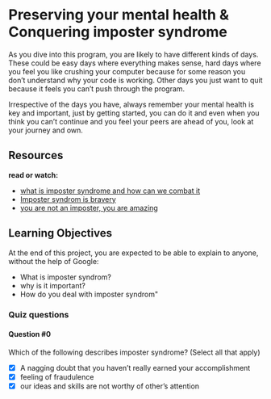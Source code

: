 # Preserving your mental health & Conquering imposter syndrome

As you dive into this program, you are likely to have different kinds of days. These could be easy days where everything makes sense, hard days where you feel you like crushing your computer because for some reason you don’t understand why your code is working. Other days you just want to quit because it feels you can’t push through the program.

Irrespective of the days you have, always remember your mental health is key and important, just by getting started, you can do it and even when you think you can’t continue and you feel your peers are ahead of you, look at your journey and own.

## Resources

**read or watch:**

- [what is imposter syndrome and how can we combat it](https://www.youtube.com/watch?v=ZQUxL4Jm1Lo)
- [Imposter syndrom is bravery](https://www.youtube.com/watch?t=459&v=SeLmwYdegLA&feature=youtu.be)
- [you are not an imposter, you are amazing](https://hbr.org/2022/01/youre-not-an-imposter-youre-actually-pretty-amazing)

## Learning Objectives

At the end of this project, you are expected to be able to explain to anyone, without the help of Google:

- What is imposter syndrom?
- why is it important?
- How do you deal with imposter syndrom"

### Quiz questions

#### Question #0

Which of the following describes imposter syndrome? (Select all that apply)

- [x] A nagging doubt that you haven’t really earned your accomplishment
- [x] feeling of fraudulence
- [x] our ideas and skills are not worthy of other’s attention
